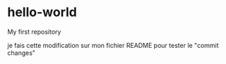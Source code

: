 # hello-world
My first repository

je fais cette modification sur mon fichier README pour tester le "commit changes"
